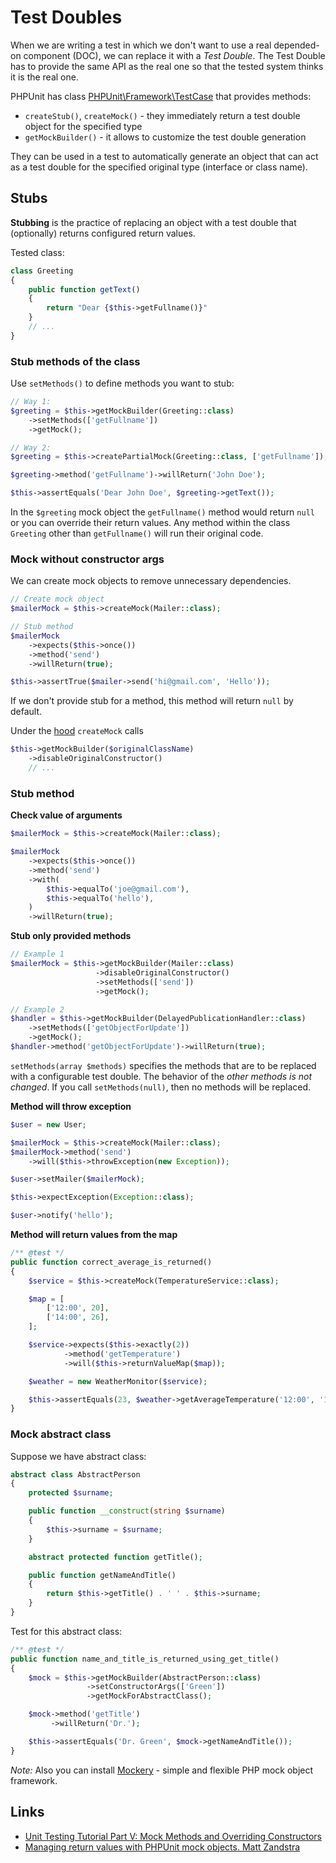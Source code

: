 # Test Doubles

When we are writing a test in which we don't want to use a real depended-on component (DOC), we can replace it with a *Test Double*. 
The Test Double has to provide the same API as the real one so that the tested system thinks it is the real one.

PHPUnit has class [PHPUnit\Framework\TestCase](https://github.com/sebastianbergmann/phpunit/blob/master/src/Framework/TestCase.php) that provides methods: 

- `createStub()`, `createMock()` - they immediately return a test double object for the specified type
- `getMockBuilder()` - it allows to customize the test double generation 

They can be used in a test to automatically generate an object that can act as a test double for the specified original type (interface or class name).

## Stubs

**Stubbing** is the practice of replacing an object with a test double that (optionally) returns configured return values.

Tested class:

```php
class Greeting
{
    public function getText()
    {
        return "Dear {$this->getFullname()}"
    }
    // ...
}
```

### Stub methods of the class

Use `setMethods()` to define methods you want to stub:

```php
// Way 1:
$greeting = $this->getMockBuilder(Greeting::class)
    ->setMethods(['getFullname'])
    ->getMock();

// Way 2:
$greeting = $this->createPartialMock(Greeting::class, ['getFullname']);

$greeting->method('getFullname')->willReturn('John Doe');

$this->assertEquals('Dear John Doe', $greeting->getText());
```

In the `$greeting` mock object the `getFullname()` method would return `null` or you can override their return values. 
Any method within the class `Greeting` other than `getFullname()` will run their original code.

### Mock without constructor args

We can create mock objects to remove unnecessary dependencies.

```php
// Create mock object
$mailerMock = $this->createMock(Mailer::class);

// Stub method
$mailerMock
    ->expects($this->once())
    ->method('send')
    ->willReturn(true);

$this->assertTrue($mailer->send('hi@gmail.com', 'Hello'));
```

If we don't provide stub for a method, this method will return `null` by default.

Under the [hood](https://github.com/sebastianbergmann/phpunit/blob/master/src/Framework/TestCase.php) `createMock` calls 
```php
$this->getMockBuilder($originalClassName)
    ->disableOriginalConstructor()
    // ...
```

### Stub method

**Check value of arguments**

```php
$mailerMock = $this->createMock(Mailer::class);

$mailerMock
    ->expects($this->once())
    ->method('send')
    ->with(
        $this->equalTo('joe@gmail.com'),
        $this->equalTo('hello'),
    )
    ->willReturn(true);
```

**Stub only provided methods**

```php
// Example 1
$mailerMock = $this->getMockBuilder(Mailer::class)
                   ->disableOriginalConstructor()
                   ->setMethods(['send'])
                   ->getMock();

// Example 2
$handler = $this->getMockBuilder(DelayedPublicationHandler::class)
    ->setMethods(['getObjectForUpdate'])
    ->getMock();
$handler->method('getObjectForUpdate')->willReturn(true);
```

`setMethods(array $methods)` specifies the methods that are to be replaced with a configurable test double. 
The behavior of the *other methods is not changed*. If you call `setMethods(null)`, then no methods will be replaced.

**Method will throw exception**

```php
$user = new User;

$mailerMock = $this->createMock(Mailer::class);
$mailerMock->method('send')
    ->will($this->throwException(new Exception));

$user->setMailer($mailerMock);

$this->expectException(Exception::class);

$user->notify('hello');
```

**Method will return values from the map**

```php
/** @test */
public function correct_average_is_returned()
{
    $service = $this->createMock(TemperatureService::class);

    $map = [
        ['12:00', 20],
        ['14:00', 26],
    ];

    $service->expects($this->exactly(2))
            ->method('getTemperature')
            ->will($this->returnValueMap($map));

    $weather = new WeatherMonitor($service);

    $this->assertEquals(23, $weather->getAverageTemperature('12:00', '14:00'));
}
```

### Mock abstract class

Suppose we have abstract class:

```php
abstract class AbstractPerson
{
    protected $surname;

    public function __construct(string $surname)
    {
        $this->surname = $surname;
    }

    abstract protected function getTitle();

    public function getNameAndTitle()
    {
        return $this->getTitle() . ' ' . $this->surname;
    }
}
```

Test for this abstract class:

```php
/** @test */
public function name_and_title_is_returned_using_get_title()
{
    $mock = $this->getMockBuilder(AbstractPerson::class)
                 ->setConstructorArgs(['Green'])
                 ->getMockForAbstractClass();

    $mock->method('getTitle')
         ->willReturn('Dr.');          

    $this->assertEquals('Dr. Green', $mock->getNameAndTitle());
}
```

*Note:* Also you can install [Mockery](https://github.com/mockery/mockery) - simple and flexible PHP mock object framework. 

## Links

- [Unit Testing Tutorial Part V: Mock Methods and Overriding Constructors](https://jtreminio.com/blog/unit-testing-tutorial-part-v-mock-methods-and-overriding-constructors/)
- [Managing return values with PHPUnit mock objects. Matt Zandstra](https://getinstance.com/return-values-phpunit-mock-objects/)
